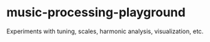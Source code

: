 music-processing-playground
===========================

Experiments with tuning, scales, harmonic analysis, visualization, etc.
